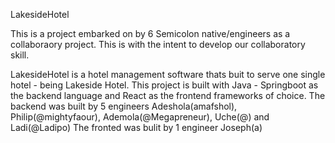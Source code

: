 LakesideHotel

This is a project embarked on by 6 Semicolon native/engineers as a collaboraory project. This is with the intent to develop our collaboratory skill.

LakesideHotel is a hotel management software thats buit to serve one single hotel - being Lakeside Hotel.
This project is built with Java - Springboot as the backend language and React as the frontend frameworks of choice.
The backend was built by 5 engineers Adeshola(amafshol), Philip(@mightyfaour), Ademola(@Megapreneur), Uche(@) and Ladi(@Ladipo)
The fronted was bulit by 1 engineer Joseph(a)
